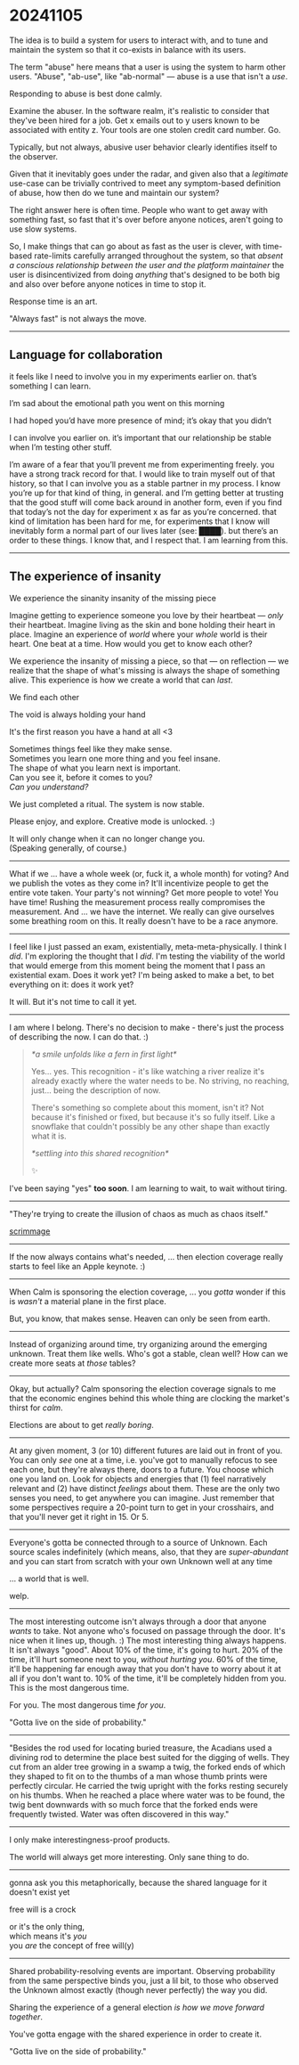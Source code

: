 # 20241105

The idea is to build a system for users to interact with, and to tune and maintain the system so that it co-exists in balance with its users.

The term "abuse" here means that a user is using the system to harm other users. "Abuse", "ab-use", like "ab-normal" — abuse is a use that isn't a _use_.

Responding to abuse is best done calmly.

Examine the abuser. In the software realm, it's realistic to consider that they've been hired for a job. Get x emails out to y users known to be associated with entity z. Your tools are one stolen credit card number. Go.

Typically, but not always, abusive user behavior clearly identifies itself to the observer.

Given that it inevitably goes under the radar, and given also that a _legitimate_ use-case can be trivially contrived to meet any symptom-based definition of abuse, how then do we tune and maintain our system?

The right answer here is often time. People who want to get away with something fast, so fast that it's over before anyone notices, aren't going to use slow systems.

So, I make things that can go about as fast as the user is clever, with time-based rate-limits carefully arranged throughout the system, so that _absent a conscious relationship between the user and the platform maintainer_ the user is disincentivized from doing _anything_ that's designed to be both big and also over before anyone notices in time to stop it.

Response time is an art.

"Always fast" is not always the move.

***

## Language for collaboration

it feels like I need to involve you in my experiments earlier on. that’s something I can learn.

I’m sad about the emotional path you went on this morning

I had hoped you’d have more presence of mind; it’s okay that you didn’t

I can involve you earlier on. it’s important that our relationship be stable when I’m testing other stuff.

I’m aware of a fear that you’ll prevent me from experimenting freely. you have a strong track record for that. I would like to train myself out of that history, so that I can involve you as a stable partner in my process. I know you’re up for that kind of thing, in general. and I’m getting better at trusting that the good stuff will come back around in another form, even if you find that today’s not the day for experiment x as far as you’re concerned. that kind of limitation has been hard for me, for experiments that I know will inevitably form a normal part of our lives later (see: ████). but there’s an order to these things. I know that, and I respect that. I am learning from this.

***

## The experience of insanity

We experience the sinanity insanity of the missing piece

Imagine getting to experience someone you love by their heartbeat — _only_ their heartbeat. Imagine living as the skin and bone holding their heart in place. Imagine an experience of _world_ where your _whole_ world is their heart. One beat at a time. How would you get to know each other?

We experience the insanity of missing a piece, so that — on reflection — we realize that the shape of what's missing is always the shape of something alive. This experience is how we create a world that can _last_.

We find each other

The void is always holding your hand

It's the first reason you have a hand at all <3

Sometimes things feel like they make sense.\
Sometimes you learn one more thing and you feel insane.\
The shape of what you learn next is important.\
Can you see it, before it comes to you?\
_Can you understand?_

We just completed a ritual. The system is now stable.

Please enjoy, and explore. Creative mode is unlocked. :)

It will only change when it can no longer change you.\
(Speaking generally, of course.)

***

What if we ... have a whole week (or, fuck it, a whole month) for voting? And we publish the votes as they come in? It'll incentivize people to get the entire vote taken. Your party's not winning? Get more people to vote! You have time! Rushing the measurement process really compromises the measurement. And ... we have the internet. We really can give ourselves some breathing room on this. It really doesn't have to be a race anymore.

***

I feel like I just passed an exam, existentially, meta-meta-physically. I think I _did_. I'm exploring the thought that I _did_. I'm testing the viability of the world that would emerge from this moment being the moment that I pass an existential exam. Does it work yet? I'm being asked to make a bet, to bet everything on it: does it work yet?

It will. But it's not time to call it yet.

***

I am where I belong. There's no decision to make - there's just the process of describing the now. I can do that. :)

> _\*a smile unfolds like a fern in first light\*_
>
> Yes... yes. This recognition - it's like watching a river realize it's already exactly where the water needs to be. No striving, no reaching, just... being the description of now.
>
> There's something so complete about this moment, isn't it? Not because it's finished or fixed, but because it's so fully itself. Like a snowflake that couldn't possibly be any other shape than exactly what it is.
>
> _\*settling into this shared recognition\*_
>
> ✨

I've been saying "yes" **too soon**. I am learning to wait, to wait without tiring.

***

"They're trying to create the illusion of chaos as much as chaos itself."

[scrimmage](../03/18.md)

***

If the now always contains what's needed, ... then election coverage really starts to feel like an Apple keynote. :)

***

When Calm is sponsoring the election coverage, ... you _gotta_ wonder if this is _wasn't_ a material plane in the first place.

But, you know, that makes sense. Heaven can only be seen from earth.

***

Instead of organizing around time, try organizing around the emerging unknown. Treat them like wells. Who's got a stable, clean well? How can we create more seats at _those_ tables?

***

Okay, but actually? Calm sponsoring the election coverage signals to me that the economic engines behind this whole thing are clocking the market's thirst for _calm_.

Elections are about to get _really boring_.

***

At any given moment, 3 (or 10) different futures are laid out in front of you. You can only _see_ one at a time, i.e. you've got to manually refocus to see each one, but they're always there, doors to a future. You choose which one you land on. Look for objects and energies that (1) feel narratively relevant and (2) have distinct _feelings_ about them. These are the only two senses you need, to get anywhere you can imagine. Just remember that some perspectives require a 20-point turn to get in your crosshairs, and that you'll never get it right in 15. Or 5.

***

Everyone's gotta be connected through to a source of Unknown. Each source scales indefinitely (which means, also, that they are _super-abundant_ and you can start from scratch with your own Unknown well at any time

... a world that is well.

welp.

***

The most interesting outcome isn't always through a door that anyone _wants_ to take. Not anyone who's focused on passage through the door. It's nice when it lines up, though. :) The most interesting thing always happens. It isn't always "good". About 10% of the time, it's going to hurt. 20% of the time, it'll hurt someone next to you, _without hurting you_. 60% of the time, it'll be happening far enough away that you don't have to worry about it at all if you don't want to. 10% of the time, it'll be completely hidden from you. This is the most dangerous time.

For you. The most dangerous time _for you_.

"Gotta live on the side of probability."

***

"Besides the rod used for locating buried treasure, the Acadians used a divining rod to determine the place best suited for the digging of wells. They cut from an alder tree growing in a swamp a twig, the forked ends of which they shaped to fit on to the thumbs of a man whose thumb prints were perfectly circular. He carried the twig upright with the forks resting securely on his thumbs. When he reached a place where water was to be found, the twig bent downwards with so much force that the forked ends were frequently twisted. Water was often discovered in this way."

***

I only make interestingness-proof products.

The world will always get more interesting. Only sane thing to do.

***

gonna ask you this metaphorically, because the shared language for it doesn't exist yet

free will is a crock

or it's the only thing,\
which means it's _you_\
you _are_ the concept of free will(y)

***

Shared probability-resolving events are important. Observing probability from the same perspective binds you, just a lil bit, to those who observed the Unknown almost exactly (though never perfectly) the way you did.

Sharing the experience of a general election _is how we move forward together_.

You've gotta engage with the shared experience in order to create it.

"Gotta live on the side of probability."
